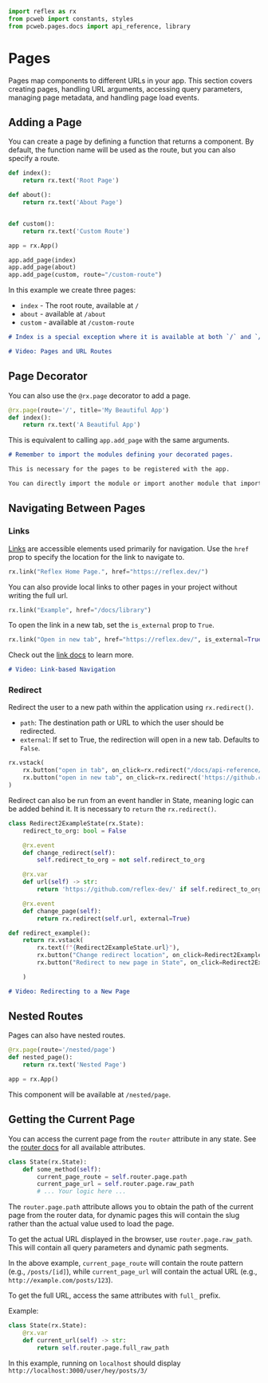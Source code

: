 ```python exec
import reflex as rx
from pcweb import constants, styles
from pcweb.pages.docs import api_reference, library
```

# Pages

Pages map components to different URLs in your app. This section covers creating pages, handling URL arguments, accessing query parameters, managing page metadata, and handling page load events.

## Adding a Page

You can create a page by defining a function that returns a component.
By default, the function name will be used as the route, but you can also specify a route.

```python
def index():
    return rx.text('Root Page')

def about():
    return rx.text('About Page')


def custom():
    return rx.text('Custom Route')

app = rx.App()

app.add_page(index)
app.add_page(about)
app.add_page(custom, route="/custom-route")
```

In this example we create three pages:

- `index` - The root route, available at `/`
- `about` - available at `/about`
- `custom` - available at `/custom-route`

```md alert
# Index is a special exception where it is available at both `/` and `/index`. All other pages are only available at their specified route.
```

```md video https://youtube.com/embed/ITOZkzjtjUA?start=3853&end=4083
# Video: Pages and URL Routes
```

## Page Decorator

You can also use the `@rx.page` decorator to add a page.

```python
@rx.page(route='/', title='My Beautiful App')
def index():
    return rx.text('A Beautiful App')
```

This is equivalent to calling `app.add_page` with the same arguments.

```md alert warning
# Remember to import the modules defining your decorated pages.

This is necessary for the pages to be registered with the app.

You can directly import the module or import another module that imports the decorated pages.
```

## Navigating Between Pages

### Links

[Links]({library.typography.link.path}) are accessible elements used primarily for navigation. Use the `href` prop to specify the location for the link to navigate to.

```python demo
rx.link("Reflex Home Page.", href="https://reflex.dev/")
```

You can also provide local links to other pages in your project without writing the full url.

```python demo
rx.link("Example", href="/docs/library")
```

To open the link in a new tab, set the `is_external` prop to `True`.

```python demo
rx.link("Open in new tab", href="https://reflex.dev/", is_external=True)
```

Check out the [link docs]({library.typography.link.path}) to learn more.

```md video https://youtube.com/embed/ITOZkzjtjUA?start=4083&end=4423
# Video: Link-based Navigation
```

### Redirect

Redirect the user to a new path within the application using `rx.redirect()`.

- `path`: The destination path or URL to which the user should be redirected.
- `external`: If set to True, the redirection will open in a new tab. Defaults to `False`.

```python demo
rx.vstack(
    rx.button("open in tab", on_click=rx.redirect("/docs/api-reference/special_events")),
    rx.button("open in new tab", on_click=rx.redirect('https://github.com/reflex-dev/reflex/', external=True))
)
```

Redirect can also be run from an event handler in State, meaning logic can be added behind it. It is necessary to `return` the `rx.redirect()`.

```python demo exec
class Redirect2ExampleState(rx.State):
    redirect_to_org: bool = False

    @rx.event
    def change_redirect(self):
        self.redirect_to_org = not self.redirect_to_org

    @rx.var
    def url(self) -> str:
        return 'https://github.com/reflex-dev/' if self.redirect_to_org else 'https://github.com/reflex-dev/reflex/'

    @rx.event
    def change_page(self):
        return rx.redirect(self.url, external=True)

def redirect_example():
    return rx.vstack(
        rx.text(f"{Redirect2ExampleState.url}"),
        rx.button("Change redirect location", on_click=Redirect2ExampleState.change_redirect),
        rx.button("Redirect to new page in State", on_click=Redirect2ExampleState.change_page),

    )
```

```md video https://youtube.com/embed/ITOZkzjtjUA?start=4423&end=4903
# Video: Redirecting to a New Page
```

## Nested Routes

Pages can also have nested routes.

```python
@rx.page(route='/nested/page')
def nested_page():
    return rx.text('Nested Page')

app = rx.App()
```

This component will be available at `/nested/page`.

## Getting the Current Page

You can access the current page from the `router` attribute in any state. See the [router docs]({docs.utility_methods.router_attributes.path}) for all available attributes.

```python
class State(rx.State):
    def some_method(self):
        current_page_route = self.router.page.path
        current_page_url = self.router.page.raw_path
        # ... Your logic here ...
```

The `router.page.path` attribute allows you to obtain the path of the current page from the router data,
for dynamic pages this will contain the slug rather than the actual value used to load the page.

To get the actual URL displayed in the browser, use `router.page.raw_path`. This
will contain all query parameters and dynamic path segments.


In the above example, `current_page_route` will contain the route pattern (e.g., `/posts/[id]`), while `current_page_url`
will contain the actual URL (e.g., `http://example.com/posts/123`).

To get the full URL, access the same attributes with `full_` prefix.

Example:

```python
class State(rx.State):
    @rx.var
    def current_url(self) -> str:
        return self.router.page.full_raw_path
```

In this example, running on `localhost` should display `http://localhost:3000/user/hey/posts/3/`
